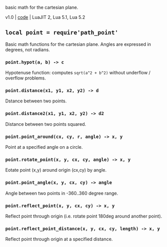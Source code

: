 basic math for the cartesian plane.

v1.0 | [code](http://code.google.com/p/lua-files/source/browse/path_point.lua) | LuaJIT 2, Lua 5.1, Lua 5.2

## `local point = require'path_point'`

Basic math functions for the cartesian plane. Angles are expressed in degrees, not radians.

### `point.hypot(a, b) -> c`

Hypotenuse function: computes `sqrt(a^2 + b^2)` without underflow / overflow problems.

### `point.distance(x1, y1, x2, y2) -> d`
Dstance between two points.

### `point.distance2(x1, y1, x2, y2) -> d2`
Distance between two points squared.

### `point.point_around(cx, cy, r, angle) -> x, y`
Point at a specified angle on a circle.

### `point.rotate_point(x, y, cx, cy, angle) -> x, y`
Eotate point (x,y) around origin (cx,cy) by angle.

### `point.point_angle(x, y, cx, cy) -> angle`
Angle between two points in -360..360 degree range.

### `point.reflect_point(x, y, cx, cy) -> x, y`
Reflect point through origin (i.e. rotate point 180deg around another point).

### `point.reflect_point_distance(x, y, cx, cy, length) -> x, y`
Reflect point through origin at a specified distance.
